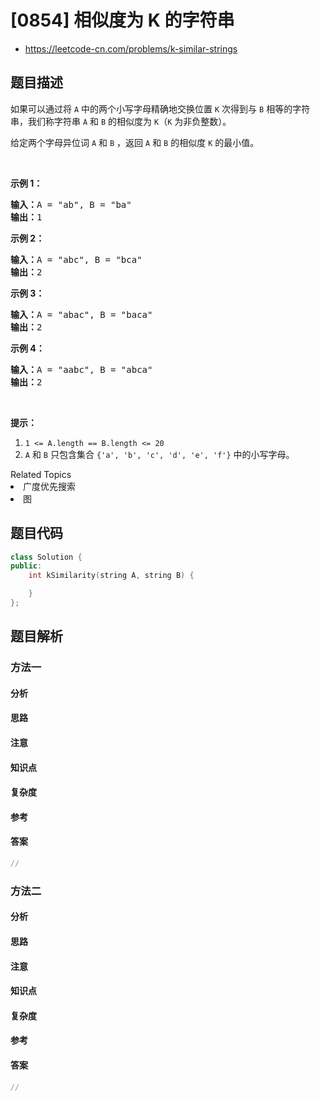

# [0854] 相似度为 K 的字符串
* https://leetcode-cn.com/problems/k-similar-strings


## 题目描述

<p>如果可以通过将 <code>A</code> 中的两个小写字母精确地交换位置 <code>K</code> 次得到与 <code>B</code> 相等的字符串，我们称字符串&nbsp;<code>A</code>&nbsp;和&nbsp;<code>B</code>&nbsp;的相似度为 <code>K</code>（<code>K</code>&nbsp;为非负整数）。</p>

<p>给定两个字母异位词&nbsp;<code>A</code>&nbsp;和&nbsp;<code>B</code>&nbsp;，返回 <code>A</code> 和 <code>B</code>&nbsp;的相似度 <code>K</code> 的最小值。</p>

<p>&nbsp;</p>

<p><strong>示例 1：</strong></p>

<pre><strong>输入：</strong>A = &quot;ab&quot;, B = &quot;ba&quot;
<strong>输出：</strong>1
</pre>

<p><strong>示例 2：</strong></p>

<pre><strong>输入：</strong>A = &quot;abc&quot;, B = &quot;bca&quot;
<strong>输出：</strong>2
</pre>

<p><strong>示例 3：</strong></p>

<pre><strong>输入：</strong>A = &quot;abac&quot;, B = &quot;baca&quot;
<strong>输出：</strong>2
</pre>

<p><strong>示例 4：</strong></p>

<pre><strong>输入：</strong>A = &quot;aabc&quot;, B = &quot;abca&quot;
<strong>输出：</strong>2</pre>

<p>&nbsp;</p>

<p><strong>提示：</strong></p>

<ol>
	<li><code>1 &lt;= A.length == B.length &lt;= 20</code></li>
	<li><code>A</code>&nbsp;和&nbsp;<code>B</code>&nbsp;只包含集合&nbsp;<code>{&#39;a&#39;, &#39;b&#39;, &#39;c&#39;, &#39;d&#39;, &#39;e&#39;, &#39;f&#39;}</code>&nbsp;中的小写字母。</li>
</ol>
<div><div>Related Topics</div><div><li>广度优先搜索</li><li>图</li></div></div>


## 题目代码

```cpp
class Solution {
public:
    int kSimilarity(string A, string B) {

    }
};
```


## 题目解析


### 方法一

#### 分析

#### 思路

#### 注意

#### 知识点

#### 复杂度

#### 参考

#### 答案

```cpp
//
```


### 方法二

#### 分析

#### 思路

#### 注意

#### 知识点

#### 复杂度

#### 参考

#### 答案

```cpp
//
```


